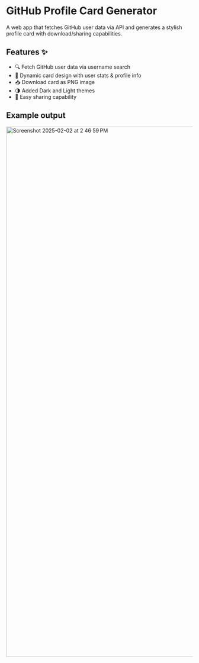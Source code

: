 # GitHub Profile Card Generator

A web app that fetches GitHub user data via API and generates a stylish profile card with download/sharing capabilities.

## Features ✨
- 🔍 Fetch GitHub user data via username search
- 🎨 Dynamic card design with user stats & profile info
- 📥 Download card as PNG image
- 🌗 Added Dark and Light themes
- 🔗 Easy sharing capability

## Example output

<img width="1433" alt="Screenshot 2025-02-02 at 2 46 59 PM" src="https://github.com/user-attachments/assets/fa2cb423-d1b7-4c17-8d12-53c5366feeb9" />
